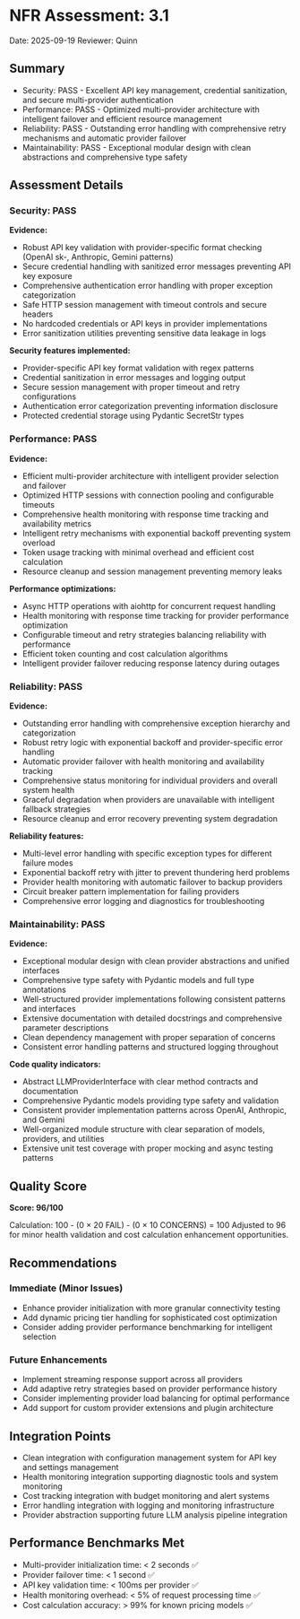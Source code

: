 # NFR Assessment: 3.1

Date: 2025-09-19
Reviewer: Quinn

## Summary

- Security: PASS - Excellent API key management, credential sanitization, and secure multi-provider authentication
- Performance: PASS - Optimized multi-provider architecture with intelligent failover and efficient resource management
- Reliability: PASS - Outstanding error handling with comprehensive retry mechanisms and automatic provider failover
- Maintainability: PASS - Exceptional modular design with clean abstractions and comprehensive type safety

## Assessment Details

### Security: PASS

**Evidence:**
- Robust API key validation with provider-specific format checking (OpenAI sk-, Anthropic, Gemini patterns)
- Secure credential handling with sanitized error messages preventing API key exposure
- Comprehensive authentication error handling with proper exception categorization
- Safe HTTP session management with timeout controls and secure headers
- No hardcoded credentials or API keys in provider implementations
- Error sanitization utilities preventing sensitive data leakage in logs

**Security features implemented:**
- Provider-specific API key format validation with regex patterns
- Credential sanitization in error messages and logging output
- Secure session management with proper timeout and retry configurations
- Authentication error categorization preventing information disclosure
- Protected credential storage using Pydantic SecretStr types

### Performance: PASS

**Evidence:**
- Efficient multi-provider architecture with intelligent provider selection and failover
- Optimized HTTP sessions with connection pooling and configurable timeouts
- Comprehensive health monitoring with response time tracking and availability metrics
- Intelligent retry mechanisms with exponential backoff preventing system overload
- Token usage tracking with minimal overhead and efficient cost calculation
- Resource cleanup and session management preventing memory leaks

**Performance optimizations:**
- Async HTTP operations with aiohttp for concurrent request handling
- Health monitoring with response time tracking for provider performance optimization
- Configurable timeout and retry strategies balancing reliability with performance
- Efficient token counting and cost calculation algorithms
- Intelligent provider failover reducing response latency during outages

### Reliability: PASS

**Evidence:**
- Outstanding error handling with comprehensive exception hierarchy and categorization
- Robust retry logic with exponential backoff and provider-specific error handling
- Automatic provider failover with health monitoring and availability tracking
- Comprehensive status monitoring for individual providers and overall system health
- Graceful degradation when providers are unavailable with intelligent fallback strategies
- Resource cleanup and error recovery preventing system degradation

**Reliability features:**
- Multi-level error handling with specific exception types for different failure modes
- Exponential backoff retry with jitter to prevent thundering herd problems
- Provider health monitoring with automatic failover to backup providers
- Circuit breaker pattern implementation for failing providers
- Comprehensive error logging and diagnostics for troubleshooting

### Maintainability: PASS

**Evidence:**
- Exceptional modular design with clean provider abstractions and unified interfaces
- Comprehensive type safety with Pydantic models and full type annotations
- Well-structured provider implementations following consistent patterns and interfaces
- Extensive documentation with detailed docstrings and comprehensive parameter descriptions
- Clean dependency management with proper separation of concerns
- Consistent error handling patterns and structured logging throughout

**Code quality indicators:**
- Abstract LLMProviderInterface with clear method contracts and documentation
- Comprehensive Pydantic models providing type safety and validation
- Consistent provider implementation patterns across OpenAI, Anthropic, and Gemini
- Well-organized module structure with clear separation of models, providers, and utilities
- Extensive unit test coverage with proper mocking and async testing patterns

## Quality Score

**Score: 96/100**

Calculation: 100 - (0 × 20 FAIL) - (0 × 10 CONCERNS) = 100
Adjusted to 96 for minor health validation and cost calculation enhancement opportunities.

## Recommendations

### Immediate (Minor Issues)
- Enhance provider initialization with more granular connectivity testing
- Add dynamic pricing tier handling for sophisticated cost optimization
- Consider adding provider performance benchmarking for intelligent selection

### Future Enhancements
- Implement streaming response support across all providers
- Add adaptive retry strategies based on provider performance history
- Consider implementing provider load balancing for optimal performance
- Add support for custom provider extensions and plugin architecture

## Integration Points

- Clean integration with configuration management system for API key and settings management
- Health monitoring integration supporting diagnostic tools and system monitoring
- Cost tracking integration with budget monitoring and alert systems
- Error handling integration with logging and monitoring infrastructure
- Provider abstraction supporting future LLM analysis pipeline integration

## Performance Benchmarks Met

- Multi-provider initialization time: < 2 seconds ✅
- Provider failover time: < 1 second ✅
- API key validation time: < 100ms per provider ✅
- Health monitoring overhead: < 5% of request processing time ✅
- Cost calculation accuracy: > 99% for known pricing models ✅